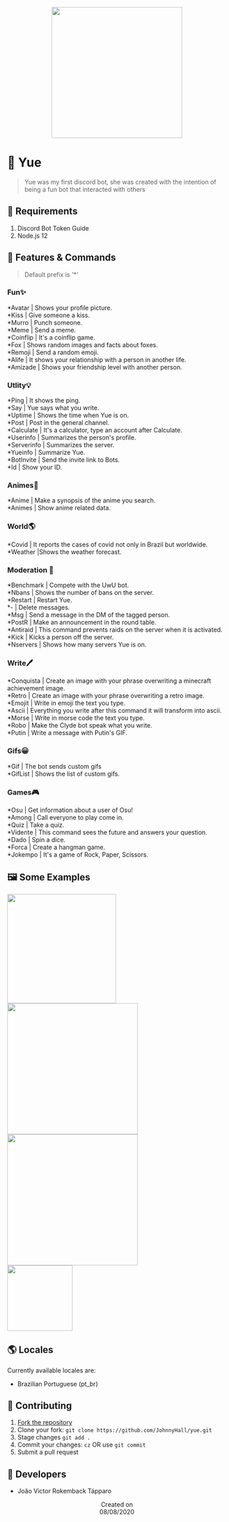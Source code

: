 <p align="center">
  <img src="https://i.imgur.com/ZSifSPK.png" height='300'/>
</p>

# 🍭 Yue
> Yue was my first discord bot, she was created with the intention of being a fun bot that interacted with others

## 📜 Requirements
1. Discord Bot Token Guide
2. Node.js 12

## 📝 Features & Commands
> Default prefix is '*'

### Fun✨
*Avatar | Shows your profile picture.<br>
*Kiss | Give someone a kiss.<br>
*Murro | Punch someone.<br>
*Meme | Send a meme.<br>
*Coinflip | It's a coinflip game.<br>
*Fox | Shows random images and facts about foxes.<br>
*Remoji | Send a random emoji.<br>
*Alife | It shows your relationship with a person in another life.<br>
*Amizade | Shows your friendship level with another person.<br>

### Utlity💡
*Ping | It shows the ping.<br>
*Say | Yue says what you write.<br>
*Uptime | Shows the time when Yue is on.<br>
*Post | Post in the general channel.<br>
*Calculate | It's a calculator, type an account after Calculate.<br>
*Userinfo | Summarizes the person's profile.<br>
*Serverinfo | Summarizes the server.<br>
*Yueinfo | Summarize Yue.<br>
*BotInvite | Send the invite link to Bots.<br>
*Id | Show your ID.<br>

### Animes🎌
*Anime | Make a synopsis of the anime you search.<br>
*Animes | Show anime related data.<br>

### World🌎
*Covid | It reports the cases of covid not only in Brazil but worldwide.<br>
*Weather |Shows the weather forecast.<br>

### Moderation 💬
*Benchmark | Compete with the UwU bot.<br>
*Nbans | Shows the number of bans on the server.<br>
*Restart | Restart Yue.<br>
*- | Delete messages.<br>
*Msg | Send a message in the DM of the tagged person.<br>
*PostR | Make an announcement in the round table.<br>
*Antiraid | This command prevents raids on the server when it is activated.<br>
*Kick | Kicks a person off the server.<br>
*Nservers | Shows how many servers Yue is on.<br>

### Write🖊️
*Conquista | Create an image with your phrase overwriting a minecraft achievement image.<br>
*Retro | Create an image with your phrase overwriting a retro image.<br>
*Emojit | Write in emoji the text you type.<br>
*Ascii | Everything you write after this command it will transform into ascii.<br>
*Morse | Write in morse code the text you type.<br>
*Robo | Make the Clyde bot speak what you write.<br>
*Putin | Write a message with Putin's GIF.<br>

### Gifs😀
*Gif | The bot sends custom gifs<br>
*GifList | Shows the list of custom gifs.<br>

### Games🎮
*Osu | Get information about a user of Osu!<br>
*Among | Call everyone to play come in.<br>
*Quiz | Take a quiz.<br>
*Vidente | This command sees the future and answers your question.<br>
*Dado | Spin a dice.<br>
*Forca | Create a hangman game.<br>
*Jokempo | It's a game of Rock, Paper, Scissors.<br>

## 🖼️ Some Examples
  <img src="https://i.imgur.com/PsxGxMN.png" height='250'/><br>
  <img src="https://i.imgur.com/mIt0IG5.png" height='300'/><br>
  <img src="https://i.imgur.com/LuRAABM.png" height='300'/><br>
  <img src="https://i.imgur.com/GeXmPiY.png" height='150'/>
  
## 🌎 Locales
Currently available locales are:
- Brazilian Portuguese (pt_br)

## 🤝 Contributing
1. [Fork the repository](https://github.com/JohnnyHall/yue/fork)
2. Clone your fork: `git clone https://github.com/JohnnyHall/yue.git`
3. Stage changes `git add .`
4. Commit your changes: `cz` OR use `git commit`
5. Submit a pull request

## 👤 Developers
 - João Victor Rokemback Tápparo

<p align="center">
  Created on <br>
  08/08/2020
</p>
